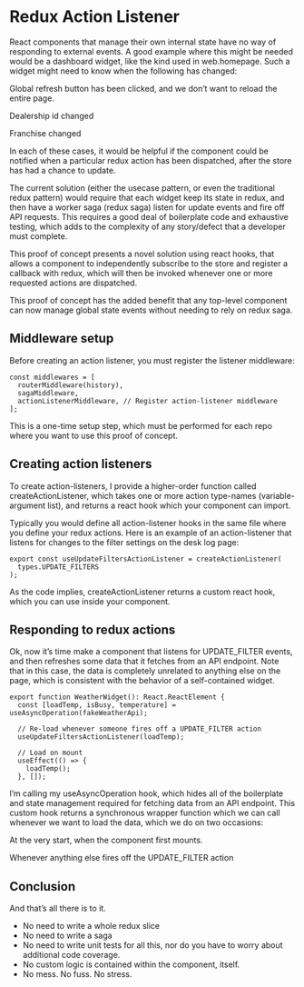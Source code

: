 # Redux Action Listener

React components that manage their own internal state have no way of responding to external events. A good example where this might be needed would be a dashboard widget, like the kind used in web.homepage. Such a widget might need to know when the following has changed:

Global refresh button has been clicked, and we don’t want to reload the entire page.

Dealership id changed

Franchise changed

In each of these cases, it would be helpful if the component could be notified when a particular redux action has been dispatched, after the store has had a chance to update.

The current solution (either the usecase pattern, or even the traditional redux pattern) would require that each widget keep its state in redux, and then have a worker saga (redux saga) listen for update events and fire off API requests. This requires a good deal of boilerplate code and exhaustive testing, which adds to the complexity of any story/defect that a developer must complete.

This proof of concept presents a novel solution using react hooks, that allows a component to independently subscribe to the store and register a callback with redux, which will then be invoked whenever one or more requested actions are dispatched.

This proof of concept has the added benefit that any top-level component can now manage global state events without needing to rely on redux saga.

 

## Middleware setup
Before creating an action listener, you must register the listener middleware:

```
const middlewares = [
  routerMiddleware(history),
  sagaMiddleware,
  actionListenerMiddleware, // Register action-listener middleware
];
```

This is a one-time setup step, which must be performed for each repo where you want to use this proof of concept.

 

## Creating action listeners
To create action-listeners, I provide a higher-order function called createActionListener, which takes one or more action type-names (variable-argument list), and returns a react hook which your component can import.

Typically you would define all action-listener hooks in the same file where you define your redux actions. Here is an example of an action-listener that listens for changes to the filter settings on the desk log page:

```
export const useUpdateFiltersActionListener = createActionListener(
  types.UPDATE_FILTERS
);
```

As the code implies, createActionListener returns a custom react hook, which you can use inside your component.

 

## Responding to redux actions
Ok, now it’s time make a component that listens for UPDATE_FILTER events, and then refreshes some data that it fetches from an API endpoint. Note that in this case, the data is completely unrelated to anything else on the page, which is consistent with the behavior of a self-contained widget.

```
export function WeatherWidget(): React.ReactElement {
  const [loadTemp, isBusy, temperature] = useAsyncOperation(fakeWeatherApi);

  // Re-load whenever someone fires off a UPDATE_FILTER action
  useUpdateFiltersActionListener(loadTemp);

  // Load on mount
  useEffect(() => {
    loadTemp();
  }, []);
```

I’m calling my useAsyncOperation hook, which hides all of the boilerplate and state management required for fetching data from an API endpoint. This custom hook returns a synchronous wrapper function which we can call whenever we want to load the data, which we do on two occasions:

At the very start, when the component first mounts.

Whenever anything else fires off the UPDATE_FILTER action

## Conclusion
And that’s all there is to it.
* No need to write a whole redux slice
* No need to write a saga
* No need to write unit tests for all this, nor do you have to worry about additional code coverage.
* No custom logic is contained within the component, itself.
* No mess. No fuss. No stress.
